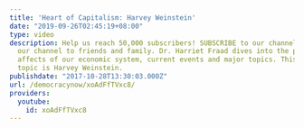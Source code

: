 ```yaml
---
title: 'Heart of Capitalism: Harvey Weinstein'
date: "2019-09-26T02:45:19+08:00"
type: video
description: Help us reach 50,000 subscribers! SUBSCRIBE to our channel and suggest
  our channel to friends and family. Dr. Harriet Fraad dives into the psychological
  affects of our economic system, current events and major topics. This episode's
  topic is Harvey Weinstein.
publishdate: "2017-10-28T13:30:03.000Z"
url: /democracynow/xoAdFfTVxc8/
providers:
  youtube:
    id: xoAdFfTVxc8
---
```

